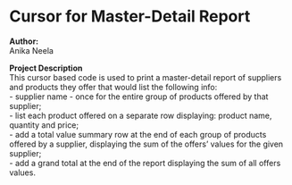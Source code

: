 # Cursor for Master-Detail Report

**Author:** <br>
Anika Neela<br>

**Project Description**<br>
This cursor based code is used to print a master-detail report of suppliers and products they offer that would list the following info:<br>
	- supplier name -  once for the entire group of products offered by that supplier;<br>
	- list each product offered on a separate row displaying: product name, quantity and price;<br>
	- add a total value summary row at the end of each group of products offered by a supplier, displaying the sum of the offers’ values for the given supplier;<br>
	- add a grand total at the end of the report displaying the sum of all offers values.<br>
